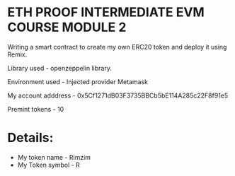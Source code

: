 # ETH PROOF INTERMEDIATE EVM COURSE MODULE 2

Writing a smart contract to create my own ERC20 token and deploy it using Remix. 

Library used - openzeppelin library.

Environment used - Injected provider Metamask

My account adddress - 0x5Cf1271dB03F3735BBCb5bE114A285c22F8f91e5

Premint tokens - 10

# Details:
- My token name - Rimzim
- My Token symbol - R

